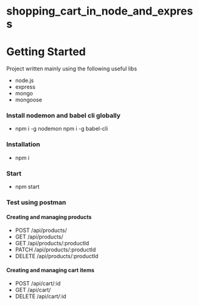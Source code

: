# shopping_cart_in_node_and_express
# Getting Started
Project written mainly using the following useful libs
* node.js
* express
* mongo
* mongoose
### Install nodemon and babel cli globally
* npm i -g nodemon npm i -g babel-cli 
### Installation
* npm i 
### Start
* npm start
### Test using postman
#### Creating and managing products
* POST /api/products/
* GET /api/products/
* GET /api/products/:productId
* PATCH /api/products/:productId
* DELETE /api/products/:productId
#### Creating and managing cart items
* POST /api/cart/:id
* GET /api/cart/
* DELETE /api/cart/:id
